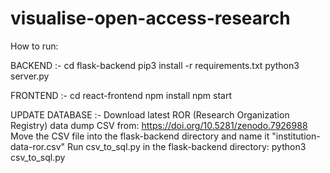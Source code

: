 # visualise-open-access-research
 
How to run:

BACKEND :-
cd flask-backend
pip3 install -r requirements.txt
python3 server.py

FRONTEND :-
cd react-frontend
npm install
npm start

UPDATE DATABASE :- 
Download latest ROR (Research Organization Registry) data dump CSV from: https://doi.org/10.5281/zenodo.7926988
Move the CSV file into the flask-backend directory and name it "institution-data-ror.csv"
Run csv_to_sql.py in the flask-backend directory: python3 csv_to_sql.py